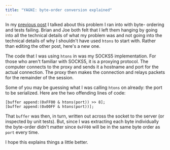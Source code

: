 ```yaml
---
title: "YAGNI: byte-order conversion explained"
---
```

In my [previous post][1] I talked about this problem I ran into with byte-
ordering and tests failing. Brian and Joe both felt that I left them hanging
by going into all the technical details of what my problem was and not going
into the technical details of why I shouldn't have used `htons` to start with.
Rather than editing the other post, here's a new one.

The code that I was using `htons` in was my SOCKS5 implementation. For those
who aren't familiar with SOCKS5, it is a proxying protocol. The computer
connects to the proxy and sends it a hostname and port for the actual
connection. The proxy then makes the connection and relays packets for the
remainder of the session.

Some of you may be guessing what I was calling `htons` on already: the port to
be serialized. Here are the two offending lines of code:

~~~~ {.code}
[buffer append:(0xFF00 & htons(port)) >> 8];
[buffer append:(0x00FF & htons(port))];
~~~~

That `buffer` was then, in turn, written out across the socket to the server
(or inspected by unit tests). But, since I was extracting each byte
individually the byte-order didn't matter since `0xFF00` will be in the same
byte order as `port` every time.

I hope this explains things a little better.

   [1]: http://blog.alieniloquent.com/2006/08/29/yagni-byte-order-conversion/

